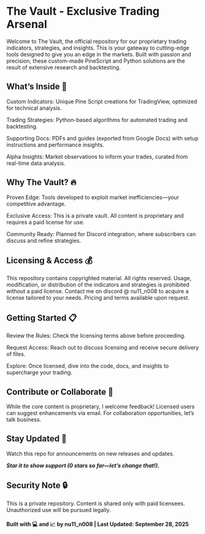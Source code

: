 <h1> The Vault - Exclusive Trading Arsenal </h1>

Welcome to The Vault, the official repository for our proprietary trading indicators, strategies, and insights. This is your gateway to cutting-edge tools designed to give you an edge in the markets. Built with passion and precision, these custom-made PineScript and Python solutions are the result of extensive research and backtesting.


<h2> What’s Inside 🚀 </h2>


Custom Indicators: Unique Pine Script creations for TradingView, optimized for technical analysis.



Trading Strategies: Python-based algorithms for automated trading and backtesting.



Supporting Docs: PDFs and guides (exported from Google Docs) with setup instructions and performance insights.



Alpha Insights: Market observations to inform your trades, curated from real-time data analysis.


<h2> Why The Vault? 🔥 </h2>


Proven Edge: Tools developed to exploit market inefficiencies—your competitive advantage.


Exclusive Access: This is a private vault. All content is proprietary and requires a paid license for use.


Community Ready: Planned for Discord integration, where subscribers can discuss and refine strategies.


<h2>Licensing & Access 💰 </h2>


This repository contains copyrighted material. All rights reserved. Usage, modification, or distribution of the indicators and strategies is prohibited without a paid license. Contact me on discord @ nu11_n008 to acquire a license tailored to your needs. Pricing and terms available upon request.


<h2> Getting Started 📋 </h2>


Review the Rules: Check the licensing terms above before proceeding.


Request Access: Reach out to discuss licensing and receive secure delivery of files.


Explore: Once licensed, dive into the code, docs, and insights to supercharge your trading.


<h2> Contribute or Collaborate 🌟 </h2>


While the core content is proprietary, I welcome feedback! Licensed users can suggest enhancements via email. For collaboration opportunities, let’s talk business.


<h2> Stay Updated 📌 </h2>


Watch this repo for announcements on new releases and updates.



***Star it to show support (0 stars so far—let’s change that!).***

<h2> Security Note 🔒</h2>

This is a private repository. Content is shared only with paid licensees. Unauthorized use will be pursued legally.



<h4> Built with 💻 and 📈 by nu11_n008 | Last Updated: September 28, 2025 </h4>
